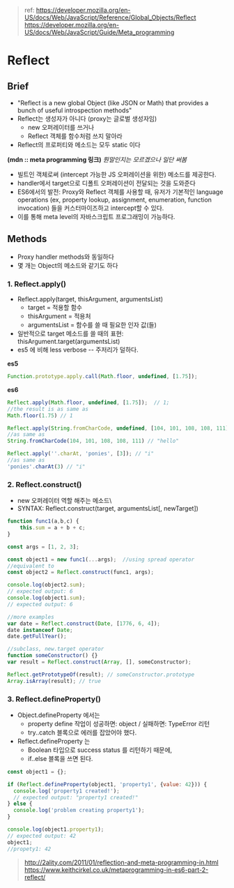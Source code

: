 > ref: https://developer.mozilla.org/en-US/docs/Web/JavaScript/Reference/Global_Objects/Reflect 
> https://developer.mozilla.org/en-US/docs/Web/JavaScript/Guide/Meta_programming

# Reflect

## Brief
- "Reflect is a new global Object (like JSON or Math) that provides a bunch of useful introspection methods"
- Reflect는 생성자가 아니다 (proxy는 글로벌 생성자임)
    - new 오퍼레이터를 쓰거나
    - Reflect 객체를 함수처럼 쓰지 말아라
- Reflect의 프로퍼티와 메소드는 모두 static 이다

**(mdn :: meta programming 링크)**
_뭔말인지는 모르겠으나 일단 써봄_
- 빌트인 객체로써 (intercept 가능한 JS 오퍼레이션을 위한) 메소드를 제공한다.
- handler에서 target으로 디폴트 오퍼레이션이 전달되는 것을 도와준다
- ES6에서의 발전: Proxy와 Reflect 객체를 사용할 때, 유저가 기본적인 language operations (ex, property lookup, assignment, enumeration, function invocation) 들을 커스터마이즈하고 intercept할 수 있다. 
- 이를 통해 meta level의 자바스크립트 프로그래밍이 가능하다.

## Methods
- Proxy handler methods와 동일하다
- 몇 개는 Object의 메소드와 같기도 하다


### 1. Reflect.apply() 
- Reflect.apply(target, thisArgument, argumentsList)
    - target = 적용할 함수
    - thisArgument = 적용처
    - argumentsList = 함수를 쓸 때 필요한 인자 값(들)
- 일반적으로 target 메소드를 쓸 때의 표현: thisArgument.target(argumentsList)
- es5 에 비해 less verbose -- 주저리가 덜하다.

**es5**
```js
Function.prototype.apply.call(Math.floor, undefined, [1.75]);
```

**es6**
```js
Reflect.apply(Math.floor, undefined, [1.75]);  // 1;
//the result is as same as
Math.floor(1.75) // 1

Reflect.apply(String.fromCharCode, undefined, [104, 101, 108, 108, 111]); // "hello"
//as same as
String.fromCharCode(104, 101, 108, 108, 111) // "hello"

Reflect.apply(''.charAt, 'ponies', [3]); // "i"
//as same as
'ponies'.charAt(3) // "i"
```

### 2. Reflect.construct()
- new 오퍼레이터 역할 해주는 메소드\
- SYNTAX: Reflect.construct(target, argumentsList[, newTarget])

```js
function func1(a,b,c) {
    this.sum = a + b + c;
}

const args = [1, 2, 3];

const object1 = new func1(...args);  //using spread operator
//equivalent to 
const object2 = Reflect.construct(func1, args);

console.log(object2.sum);
// expected output: 6
console.log(object1.sum);
// expected output: 6

//more examples
var date = Reflect.construct(Date, [1776, 6, 4]);
date instanceof Date;
date.getFullYear();

//subclass, new.target operator
function someConstructor() {}
var result = Reflect.construct(Array, [], someConstructor);

Reflect.getPrototypeOf(result); // someConstructor.prototype
Array.isArray(result); // true
```


### 3. Reflect.defineProperty()
- Object.defineProperty 에서는 
    - property define 작업이 성공하면: object / 실패하면: TypeError 리턴 
    - try..catch 블록으로 에러를 잡았어야 했다.
- Reflect.defineProperty 는 
    - Boolean 타입으로 success status 를 리턴하기 때문에,
    - if..else 블록을 쓰면 된다.
```js
const object1 = {};

if (Reflect.defineProperty(object1, 'property1', {value: 42})) {
  console.log('property1 created!');
  // expected output: "property1 created!"
} else {
  console.log('problem creating property1');
}

console.log(object1.property1);
// expected output: 42
object1; 
//propety1: 42
```

> http://2ality.com/2011/01/reflection-and-meta-programming-in.html
> https://www.keithcirkel.co.uk/metaprogramming-in-es6-part-2-reflect/
